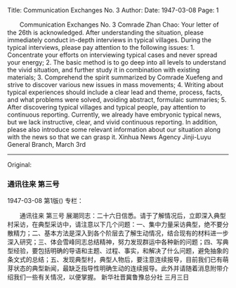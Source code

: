 Title: Communication Exchanges No. 3
Author:
Date: 1947-03-08
Page: 1

　　Communication Exchanges
    No. 3
    Comrade Zhan Chao: Your letter of the 26th is acknowledged. After understanding the situation, please immediately conduct in-depth interviews in typical villages. During the typical interviews, please pay attention to the following issues: 1. Concentrate your efforts on interviewing typical cases and never spread your energy; 2. The basic method is to go deep into all levels to understand the vivid situation, and further study it in combination with existing materials; 3. Comprehend the spirit summarized by Comrade Xuefeng and strive to discover various new issues in mass movements; 4. Writing about typical experiences should include a clear lead and theme, process, facts, and what problems were solved, avoiding abstract, formulaic summaries; 5. After discovering typical villages and typical people, pay attention to continuous reporting. Currently, we already have embryonic typical news, but we lack instructive, clear, and vivid continuous reporting. In addition, please also introduce some relevant information about our situation along with the news so that we can grasp it.
                            Xinhua News Agency Jinji-Luyu General Branch, March 3rd



<hr /> 

Original: 


### 通讯往来  第三号

1947-03-08
第1版()
专栏：

　　通讯往来
    第三号
    展潮同志：二十六日信悉。请于了解情况后，立即深入典型村采访，在典型采访中，请注意以下几个问题：一、集中力量采访典型，绝不要分散精力；二、基本方法是深入到各个阶层去了解生动情况，结合现有的材料进一步深入研究；三、体会雪峰同志总结精神，努力发现群运中各种新的问题；四、写典型经验，要包括明确的导语和主题、过程、事实，和解决了什么问题，避免抽象的条文式的总结；五、发现典型村，典型人物后，要注意连续报导，目前我们已有萌芽状态的典型新闻，最缺乏指导性明确生动的连续报导。此外并请随着消息附带介绍我们一些有关情况，以便掌握。
                            新华社晋冀鲁豫总分社  三月三日
